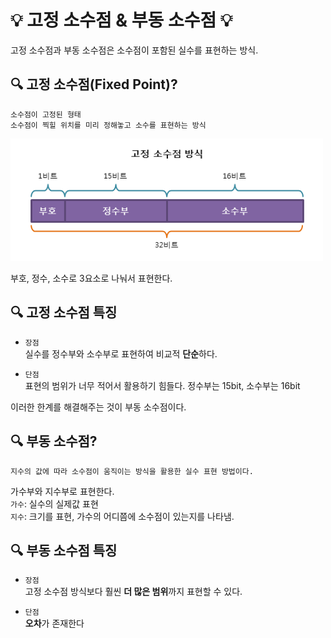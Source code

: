 # 💡 고정 소수점 & 부동 소수점 💡
고정 소수점과 부동 소수점은 소수점이 포함된 실수를 표현하는 방식.

## 🔍 고정 소수점(Fixed Point)?
```
소수점이 고정된 형태   
소수점이 찍힐 위치를 미리 정해놓고 소수를 표현하는 방식   
```
<img src = "/컴퓨터구조/img/고정소수점.png" width="500px">   

부호, 정수, 소수로 3요소로 나눠서 표현한다.   

## 🔍 고정 소수점 특징
* `장점`   
실수를 정수부와 소수부로 표현하여 비교적 **단순**하다.   

* `단점`   
표현의 범위가 너무 적어서 활용하기 힘들다.
정수부는 15bit, 소수부는 16bit    

이러한 한계를 해결해주는 것이 부동 소수점이다.   

## 🔍 부동 소수점?
```
지수의 값에 따라 소수점이 움직이는 방식을 활용한 실수 표현 방법이다.
```
가수부와 지수부로 표현한다.   
`가수`: 실수의 실제값 표현   
`지수`: 크기를 표현, 가수의 어디쯤에 소수점이 있는지를 나타냄.   

## 🔍 부동 소수점 특징
* `장점`   
고정 소수점 방식보다 훨씬 **더 많은 범위**까지 표현할 수 있다.   

* `단점`   
**오차**가 존재한다